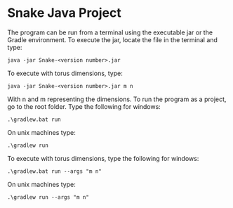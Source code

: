 # Snake Java Project
The program can be run from a terminal using the executable jar or the Gradle environment. To execute the jar, locate the file in the terminal and type:

```
java -jar Snake-<version number>.jar
```

To execute with torus dimensions, type:

```
java -jar Snake-<version number>.jar m n
```

With n and m representing the dimensions.
To run the program as a project, go to the root folder. Type the following for windows:

```
.\gradlew.bat run
```

On unix machines type:

```
.\gradlew run
```

To execute with torus dimensions, type the following for windows:

```
.\gradlew.bat run --args "m n"
```

On unix machines type:

```
.\gradlew run --args "m n"
```